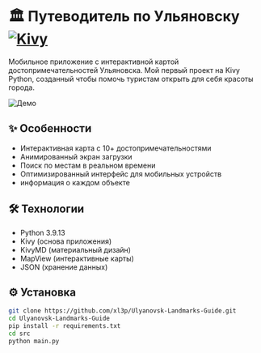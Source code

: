 # 🏛️ Путеводитель по Ульяновску [![Kivy](https://img.shields.io/badge/Kivy-2.3.1-blue)](https://kivy.org)

Мобильное приложение с интерактивной картой достопримечательностей Ульяновска. 
Мой первый проект на Kivy Python, созданный чтобы помочь туристам открыть для себя красоты города.

![Демо](asets/Krab_map-working.gif)

## ✨ Особенности
- Интерактивная карта с 10+ достопримечательностями
- Анимированный экран загрузки
- Поиск по местам в реальном времени
- Оптимизированный интерфейс для мобильных устройств
- информация о каждом объекте

## 🛠️ Технологии
- Python 3.9.13
- Kivy (основа приложения)
- KivyMD (материальный дизайн)
- MapView (интерактивные карты)
- JSON (хранение данных)

## ⚙️ Установка
```bash
git clone https://github.com/xl3p/Ulyanovsk-Landmarks-Guide.git
cd Ulyanovsk-Landmarks-Guide
pip install -r requirements.txt
cd src
python main.py
